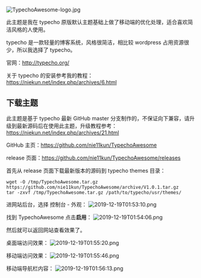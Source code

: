 #

![TypechoAwesome-logo.jpg][1]

此主题是我在 typecho 原版默认主题基础上做了移动端的优化处理，适合喜欢简洁风格的人使用。

typecho 是一款轻量的博客系统，风格很简洁，相比较 wordpress 占用资源很少，所以我选择了 typecho。

官网：http://typecho.org/

关于 typecho 的安装参考我的教程：https://niekun.net/index.php/archives/6.html

## 下载主题

此主题是基于 typecho 最新 GitHub master 分支制作的，不保证向下兼容，请升级到最新源码后在使用此主题，升级教程参考：https://niekun.net/index.php/archives/21.html

GitHub 主页：https://github.com/nie11kun/TypechoAwesome

release 页面：https://github.com/nie11kun/TypechoAwesome/releases

首先从 release 页面下载最新版本的源码到 typecho themes 目录：

    wget -O /tmp/TypechoAwesome.tar.gz https://github.com/nie11kun/TypechoAwesome/archive/V1.0.1.tar.gz
    tar -zxvf /tmp/TypechoAwesome.tar.gz /path/to/typecho/usr/themes/

进网站后台，选择 控制台 - 外观：
![2019-12-19T01:53:10.png][3]

找到 TypechoAwesome 点击**启用**：
![2019-12-19T01:54:06.png][4]

然后就可以返回网站查看效果了。

桌面端访问效果：
![2019-12-19T01:55:20.png][5]

移动端访问效果：
![2019-12-19T01:55:46.png][6]

移动端导航栏内容：
![2019-12-19T01:56:13.png][7]

  [1]: https://niekun.net/usr/uploads/2019/12/725033772.jpg
  [2]: https://niekun.net/usr/uploads/2019/12/2062542184.png
  [3]: https://niekun.net/usr/uploads/2019/12/2830202577.png
  [4]: https://niekun.net/usr/uploads/2019/12/1589661904.png
  [5]: https://niekun.net/usr/uploads/2019/12/3356972157.png
  [6]: https://niekun.net/usr/uploads/2019/12/3169287597.png
  [7]: https://niekun.net/usr/uploads/2019/12/37920406.png